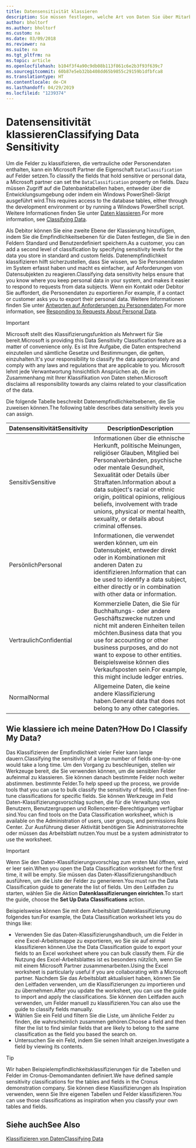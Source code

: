 ```yaml
---
title: Datensensitivität klassieren
description: Sie müssen festlegen, welche Art von Daten Sie über Mitarbeiter speichern, sodass Sie sich auf Datensubjektanforderungen reagieren können.
author: bholtorf
ms.author: bholtorf
ms.custom: na
ms.date: 03/09/2018
ms.reviewer: na
ms.suite: na
ms.tgt_pltfrm: na
ms.topic: article
ms.openlocfilehash: b104f3f4a90c9db08b113f861c6e2b3f93f639c7
ms.sourcegitcommit: 60b87e5eb32bb408dd65b9855c29159b1dfbfca8
ms.translationtype: HT
ms.contentlocale: de-CH
ms.lasthandoff: 04/29/2019
ms.locfileid: "1239374"
---
```

# <a name="classifying-data-sensitivity"></a><span data-ttu-id="4c43e-103">Datensensitivität klassieren</span><span class="sxs-lookup"><span data-stu-id="4c43e-103">Classifying Data Sensitivity</span></span>
<span data-ttu-id="4c43e-104">Um die Felder zu klassifizieren, die vertrauliche oder Personendaten enthalten, kann ein Microsoft Partner die Eigenschaft ```DataClassification``` auf Felder setzen.</span><span class="sxs-lookup"><span data-stu-id="4c43e-104">To classify the fields that hold sensitive or personal data, a Microsoft partner can set the ```DataClassification``` property on fields.</span></span> <span data-ttu-id="4c43e-105">Dazu müssen Zugriff auf die Datenbanktabellen haben, entweder über die Entwicklungsumgebung oder indem ein Windows PowerShell-Skript ausgeführt wird.</span><span class="sxs-lookup"><span data-stu-id="4c43e-105">This requires access to the database tables, either through the development environment or by running a Windows PowerShell script.</span></span> <span data-ttu-id="4c43e-106">Weitere Informationen finden Sie unter [Daten klassieren](https://docs.microsoft.com/en-us/dynamics-nav/classifying-data).</span><span class="sxs-lookup"><span data-stu-id="4c43e-106">For more information, see [Classifying Data](https://docs.microsoft.com/en-us/dynamics-nav/classifying-data).</span></span>  

<span data-ttu-id="4c43e-107">Als Debitor können Sie eine zweite Ebene der Klassierung hinzufügen, indem Sie die Empfindlichkeitsebenen für die Daten festlegen, die Sie in den Feldern Standard und Benutzerdefiniert speichern.</span><span class="sxs-lookup"><span data-stu-id="4c43e-107">As a customer, you can add a second level of classification by specifying sensitivity levels for the data you store in standard and custom fields.</span></span> <span data-ttu-id="4c43e-108">Datenempfindlichkeit klassifizieren hilft sicherzustellen, dass Sie wissen, wo Sie Personendaten im System erfasst haben und macht es einfacher, auf Anforderungen von Datensubjekten zu reagieren.</span><span class="sxs-lookup"><span data-stu-id="4c43e-108">Classifying data sensitivity helps ensure that you know where you keep personal data in your system, and makes it easier to respond to requests from data subjects.</span></span> <span data-ttu-id="4c43e-109">Wenn ein Kontakt oder Debitor Sie auffordert, die Personendaten zu exportieren.</span><span class="sxs-lookup"><span data-stu-id="4c43e-109">For example, if a contact or customer asks you to export their personal data.</span></span> <span data-ttu-id="4c43e-110">Weitere Informationen finden Sie unter [Antworten auf Anforderungen zu Personendaten](admin-responding-to-requests-about-personal-data.md).</span><span class="sxs-lookup"><span data-stu-id="4c43e-110">For more information, see [Responding to Requests About Personal Data](admin-responding-to-requests-about-personal-data.md).</span></span>

> [!Important]
> <span data-ttu-id="4c43e-111">Microsoft stellt dies Klassifizierungsfunktion als Mehrwert für Sie bereit.</span><span class="sxs-lookup"><span data-stu-id="4c43e-111">Microsoft is providing this Data Sensitivity Classification feature as a matter of convenience only.</span></span> <span data-ttu-id="4c43e-112">Es ist Ihre Aufgabe, die Daten entsprechend einzuteilen und sämtliche Gesetze und Bestimmungen, die gelten, einzuhalten.</span><span class="sxs-lookup"><span data-stu-id="4c43e-112">It's your responsibility to classify the data appropriately and comply with any laws and regulations that are applicable to you.</span></span> <span data-ttu-id="4c43e-113">Microsoft lehnt jede Verwantwortung hinsichtlich Ansprüchen ab, die im Zusammenhang mit Ihrer Klassifikation von Daten stehen.</span><span class="sxs-lookup"><span data-stu-id="4c43e-113">Microsoft disclaims all responsibility towards any claims related to your classification of the data.</span></span>  

<span data-ttu-id="4c43e-114">Die folgende Tabelle beschreibt Datenempfindlichkeitsebenen, die Sie zuweisen können.</span><span class="sxs-lookup"><span data-stu-id="4c43e-114">The following table describes data sensitivity levels you can assign.</span></span>

|<span data-ttu-id="4c43e-115">Datensensitivität</span><span class="sxs-lookup"><span data-stu-id="4c43e-115">Sensitivity</span></span>|<span data-ttu-id="4c43e-116">Description</span><span class="sxs-lookup"><span data-stu-id="4c43e-116">Description</span></span>|
|----|----|
|<span data-ttu-id="4c43e-117">Sensitiv</span><span class="sxs-lookup"><span data-stu-id="4c43e-117">Sensitive</span></span> | <span data-ttu-id="4c43e-118">Informationen über die ethnische Herkunft, politische Meinungen, religiöser Glauben, Mitglied bei Personalverbänden, psychische oder mentale Gesundheit, Sexualität oder Details über Straftaten.</span><span class="sxs-lookup"><span data-stu-id="4c43e-118">Information about a data subject's racial or ethnic origin, political opinions, religious beliefs, involvement with trade unions, physical or mental health, sexuality, or details about criminal offenses.</span></span> |
|<span data-ttu-id="4c43e-119">Persönlich</span><span class="sxs-lookup"><span data-stu-id="4c43e-119">Personal</span></span> | <span data-ttu-id="4c43e-120">Informationen, die verwendet werden können, um ein Datensubjekt, entweder direkt oder in Kombinationen mit anderen Daten zu identifizieren.</span><span class="sxs-lookup"><span data-stu-id="4c43e-120">Information that can be used to identify a data subject, either directly or in combination with other data or information.</span></span>|
|<span data-ttu-id="4c43e-121">Vertraulich</span><span class="sxs-lookup"><span data-stu-id="4c43e-121">Confidential</span></span> | <span data-ttu-id="4c43e-122">Kommerzielle Daten, die Sie für Buchhaltungs- oder andere Geschäftszwecke nutzen und nicht mit anderen Einheiten teilen möchten.</span><span class="sxs-lookup"><span data-stu-id="4c43e-122">Business data that you use for accounting or other business purposes, and do not want to expose to other entities.</span></span> <span data-ttu-id="4c43e-123">Beispielsweise können dies Verkaufsposten sein.</span><span class="sxs-lookup"><span data-stu-id="4c43e-123">For example, this might include ledger entries.</span></span>|
|<span data-ttu-id="4c43e-124">Normal</span><span class="sxs-lookup"><span data-stu-id="4c43e-124">Normal</span></span> | <span data-ttu-id="4c43e-125">Allgemeine Daten, die keine andere Klassifizierung haben.</span><span class="sxs-lookup"><span data-stu-id="4c43e-125">General data that does not belong to any other categories.</span></span>|

## <a name="how-do-i-classify-my-data"></a><span data-ttu-id="4c43e-126">Wie klassiere ich meine Daten?</span><span class="sxs-lookup"><span data-stu-id="4c43e-126">How Do I Classify My Data?</span></span>
<span data-ttu-id="4c43e-127">Das Klassifizieren der Empfindlichkeit vieler Feler kann lange dauern.</span><span class="sxs-lookup"><span data-stu-id="4c43e-127">Classifying the sensitivity of a large number of fields one-by-one would take a long time.</span></span> <span data-ttu-id="4c43e-128">Um den Vorgang zu beschleunigen, stellen wir Werkzeuge bereit, die Sie verwenden können, um die sensiblen Felder aufeinmal zu klassieren. Sie können danach bestimmte Felder noch weiter abstimmen. bestimmte Felder.</span><span class="sxs-lookup"><span data-stu-id="4c43e-128">To help speed up the process, we provide tools that you can use to bulk classify the sensitivity of fields, and then fine-tune classifications for specific fields.</span></span> <span data-ttu-id="4c43e-129">Sie können Werkzeuge im Feld Daten-Klassifizierungsvorschlag suchen, die für die Verwaltung von Benutzern, Benutzergruppen und Rollencenter-Berechtigungen verfügbar sind.</span><span class="sxs-lookup"><span data-stu-id="4c43e-129">You can find tools on the Data Classification worksheet, which is available on the Administration of users, user groups, and permissions Role Center.</span></span> <span data-ttu-id="4c43e-130">Zur Ausführung dieser Aktivität benötigen Sie Administratorrechte oder müssen das Arbeitsblatt nutzen.</span><span class="sxs-lookup"><span data-stu-id="4c43e-130">You must be a system administrator to use the worksheet.</span></span>

> [!Important]
> <span data-ttu-id="4c43e-131">Wenn Sie den Daten-Klassifizierungsvorschlag zum ersten Mal öffnen, wird er leer sein.</span><span class="sxs-lookup"><span data-stu-id="4c43e-131">When you open the Data Classification worksheet for the first time, it will be empty.</span></span> <span data-ttu-id="4c43e-132">Sie müssen das Daten-Klassifizierungshandbuch ausführen, um die Liste der Felder zu generieren.</span><span class="sxs-lookup"><span data-stu-id="4c43e-132">You must run the Data Classification guide to generate the list of fields.</span></span> <span data-ttu-id="4c43e-133">Um den Leitfaden zu starten, wählen Sie die Aktion **Datenklassifizierungen einrichten**.</span><span class="sxs-lookup"><span data-stu-id="4c43e-133">To start the guide, choose the **Set Up Data Classifications** action.</span></span>

<span data-ttu-id="4c43e-134">Beispielsweise können Sie mit dem Arbeitsblatt Datenklassifizierung folgendes tun:</span><span class="sxs-lookup"><span data-stu-id="4c43e-134">For example, the Data Classification worksheet lets you do things like:</span></span>  

* <span data-ttu-id="4c43e-135">Verwenden Sie das Daten-Klassifizierungshandbuch, um die Felder in eine Excel-Arbeitsmappe zu exportieren, wo Sie sie auf einmal klassifizieren können.</span><span class="sxs-lookup"><span data-stu-id="4c43e-135">Use the Data Classification guide to export your fields to an Excel worksheet where you can bulk classify them.</span></span> <span data-ttu-id="4c43e-136">Für die Nutzung des Excel-Arbeitsblattes ist es besonders nützlich, wenn Sie mit einem Microsoft Partner zusammenarbeiten.</span><span class="sxs-lookup"><span data-stu-id="4c43e-136">Using the Excel worksheet is particularly useful if you are collaborating with a Microsoft partner.</span></span> <span data-ttu-id="4c43e-137">Nachdem Sie das Arbeitsblatt aktualisiert haben, können Sie den Leitfaden verwenden, um die Klassifizierungen zu importieren und zu übernehmen.</span><span class="sxs-lookup"><span data-stu-id="4c43e-137">After you update the worksheet, you can use the guide to import and apply the classifications.</span></span> <span data-ttu-id="4c43e-138">Sie können den Leitfaden auch verwenden, um Felder manuell zu klassifizieren.</span><span class="sxs-lookup"><span data-stu-id="4c43e-138">You can also use the guide to classify fields manually.</span></span>  
* <span data-ttu-id="4c43e-139">Wählen Sie ein Feld und filtern Sie die Liste, um ähnliche Felder zu finden, die wahrscheinlich zusammen gehören.</span><span class="sxs-lookup"><span data-stu-id="4c43e-139">Choose a field and then filter the list to find similar fields that are likely to belong to the same classification as the field you based the search on.</span></span>  
* <span data-ttu-id="4c43e-140">Untersuchen Sie ein Feld, indem Sie seinen Inhalt anzeigen.</span><span class="sxs-lookup"><span data-stu-id="4c43e-140">Investigate a field by viewing its contents.</span></span>  

> [!Tip]
> <span data-ttu-id="4c43e-141">Wir haben Beispielempfindlichkeitsklassifizierungen für die Tabellen und Felder im Cronus-Demomandanten definiert.</span><span class="sxs-lookup"><span data-stu-id="4c43e-141">We have defined sample sensitivity classifications for the tables and fields in the Cronus demonstration company.</span></span> <span data-ttu-id="4c43e-142">Sie können diese Klassifizierungen als Inspiration verwenden, wenn Sie Ihre eigenen Tabellen und Felder klassifizieren.</span><span class="sxs-lookup"><span data-stu-id="4c43e-142">You can use those classifications as inspiration when you classify your own tables and fields.</span></span>

## <a name="see-also"></a><span data-ttu-id="4c43e-143">Siehe auch</span><span class="sxs-lookup"><span data-stu-id="4c43e-143">See Also</span></span>
[<span data-ttu-id="4c43e-144">Klassifizieren von Daten</span><span class="sxs-lookup"><span data-stu-id="4c43e-144">Classifying Data</span></span>](https://docs.microsoft.com/en-us/dynamics-nav/classifying-data)  
